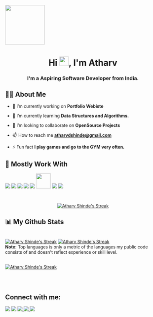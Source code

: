 <img src="AtharvShinde/code.gif" width="128"/>

<h1 align="center">Hi <img src="https://raw.githubusercontent.com/MartinHeinz/MartinHeinz/master/wave.gif" width="30px">, I'm Atharv</h1>
<h3 align="center">I'm a Aspiring Software Developer from India.</h3>


## 🙋‍♂️ About Me

- 🔭 I’m currently working on **Portfolio Webiste**

- 🌱 I’m currently learning **Data Structures and Algorithms.**

- 👯 I’m looking to collaborate on **OpenSource Projects**

- 📫 How to reach me **atharvdshinde@gmail.com**

- ⚡ Fun fact **I play games and go to the GYM very often.**

## 🚀 Mostly Work With 


<p align="left"> 
    <img src="https://img.icons8.com/color/48/000000/c-programming.png"/>
    <img src="https://img.icons8.com/color/48/000000/c-plus-plus-logo.png"/>
    <img src="https://img.icons8.com/color/48/000000/java-coffee-cup-logo--v1.png"/>
    <img src="https://img.icons8.com/color/48/000000/python--v1.png"/>
    <img src="https://img.icons8.com/color/48/000000/android-studio--v2.png"/>
    <img src= "https://developer.apple.com/design/human-interface-guidelines/macos/images/app-icon-realistic-materials.png" width="48" height="48">
    <img src="https://img.icons8.com/color/48/000000/visual-studio-code-2019.png"/>
    <img src="https://img.icons8.com/color/48/000000/figma--v1.png"/>
</p>

<br/>

<p align="center">
    <a href="https://github.com/AtharvShinde/github-readme-streak-stats">
        <img title="🔥 Get streak stats for your profile at git.io/streak-stats" alt="Atharv Shinde's Streak" src="https://github-readme-streak-stats.herokuapp.com/?user=Atharvshinde&theme=black-ice&hide_border=true&stroke=0000&background=060A0CD0"/>
    </a>
</p>

## 📊 My Github Stats

  <br/>
    <a href="https://github.com/AtharvShinde/github-readme-stats"><img alt="Atharv Shinde's Streak" src="https://github-readme-stats.vercel.app/api?username=AtharvShinde&show_icons=true&count_private=true&theme=react&hide_border=true&bg_color=0D1117" /></a>
  <a href="https://github.com/AtharvShinde/github-readme-stats"><img alt="Atharv Shinde's Streak" src="https://github-readme-stats.vercel.app/api/top-langs/?username=AtharvShinde&langs_count=8&count_private=true&layout=compact&theme=react&hide_border=true&bg_color=0D1117" /></a>
  <br/>
  <b>Note:</b> Top languages is only a metric of the languages my public code consists of and doesn't reflect experience or skill level.


<br/>
<br/>

<a href="https://github.com/AtharvShinde/github-readme-activity-graph"><img alt="Atharv Shinde's Streak" src="https://activity-graph.herokuapp.com/graph?username=AtharvShinde&bg_color=0D1117&color=5BCDEC&line=5BCDEC&point=FFFFFF&hide_border=true" /></a>

<br/>
<br/>

## Connect with me:
<p align="left">

<a href = "https://www.linkedin.com/in/atharv-shinde/"><img src="https://img.icons8.com/fluent/48/000000/linkedin.png"/></a>
<a href = "https://twitter.com/_atharvshinde_"><img src="https://img.icons8.com/fluent/48/000000/twitter.png"/></a>
<a href = "https://github.com/AtharvShinde"><img src="https://img.icons8.com/color/48/000000/github--v1.png"/>
<a href= "mailto:atharvdshinde@gmail.com" target="_blank">
<img src="https://img.icons8.com/color/48/000000/gmail--v1.png"/>
<a href = "https://stackoverflow.com/users/15446732/atharv-shinde"><img src="https://img.icons8.com/color/48/000000/stackoverflow.png"/></a>
</p>

